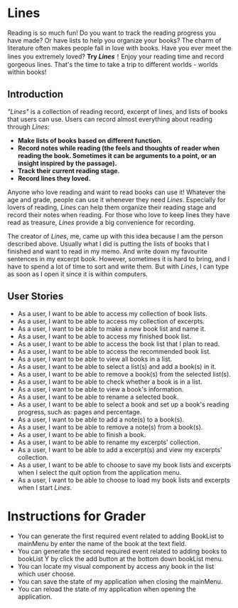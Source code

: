 # Lines

Reading is so much fun!  Do you want to track the reading progress you have made? Or have 
lists to help you organize your books? The charm of literature often makes people fall in 
love with books. Have you ever meet the lines you extremely loved? **Try *Lines***！Enjoy 
your reading time and record gorgeous lines. That's the time to take a trip to different 
worlds - worlds within books!

## Introduction

*"Lines"* is a collection of reading record, excerpt of lines, and lists of books that 
users can use. Users can record almost everything about reading through *Lines*:
- **Make lists of books based on different function.**
- **Record notes while reading (the feels and thoughts of reader when reading the book. 
Sometimes it can be arguments to a point, or an insight inspired by the passage).**
- **Track their current reading stage.**
- **Record lines they loved.**

Anyone who love reading and want to read books can use it! Whatever the age and grade,
people can use it whenever they need *Lines*. Especially for lovers of reading, *Lines* 
can help them organize their reading stage and record their notes when reading. For those
who love to keep lines they have read as treasure, *Lines* provide a big convenience for
recording.

The creator of *Lines*, me, came up with this idea because I am the person described
above. Usually what I did is putting the lists of books that I finished and want to read 
in my memo. And write down my favourite sentences in my excerpt book. However, sometimes 
it is hard to bring, and I have to spend a lot of time to sort and write them. But with 
*Lines*, I can type as soon as I open it since it is within computers.

## User Stories
- As a user, I want to be able to access my collection of book lists.
- As a user, I want to be able to access my collection of excerpts.
- As a user, I want to be able to make a new book list and name it.
- As a user, I want to be able to access my finished book list.
- As a user, I want to be able to access the book list that I plan to read.
- As a user, I want to be able to access the recommended book list.
- As a user, I want to be able to view all books in a list.
- As a user, I want to be able to select a list(s) and add a book(s) in it.
- As a user, I want to be able to remove a book(s) from the selected list(s).
- As a user, I want to be able to check whether a book is in a list.
- As a user, I want to be able to view a book's information.
- As a user, I want to be able to rename a selected book.
- As a user, I want to be able to select a book and set up a book's reading progress, 
such as: pages and percentage.
- As a user, I want to be able to add a note(s) to a book(s).
- As a user, I want to be able to remove a note(s) from a book(s).
- As a user, I want to be able to finish a book.
- As a user, I want to be able to rename my excerpts' collection.
- As a user, I want to be able to add a excerpt(s) and view my excerpts' collection.
- As a user, I want to be able to choose to save my book lists and excerpts when I select 
the quit option from the application menu. 
- As a user, I want to be able to choose to load my book lists and excerpts when I start 
*Lines*.

# Instructions for Grader

- You can generate the first required event related to adding BookList to mainMenu by enter the name
of the book at the text field.
- You can generate the second required event related to adding books to bookList Y by click the add
button at the bottom down bookList menu.
- You can locate my visual component by access any book in the list which user choose.
- You can save the state of my application when closing the mainMenu.
- You can reload the state of my application when opening the application.